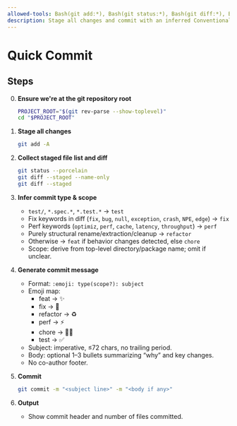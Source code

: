 ```yaml
---
allowed-tools: Bash(git add:*), Bash(git status:*), Bash(git diff:*), Bash(git commit:*)
description: Stage all changes and commit with an inferred Conventional Commit message (no push).
---
```


# Quick Commit

## Steps

0. **Ensure we're at the git repository root**
   ```bash
   PROJECT_ROOT="$(git rev-parse --show-toplevel)"
   cd "$PROJECT_ROOT"
   ```

1. **Stage all changes**
   ```bash
   git add -A
   ```

2. **Collect staged file list and diff**
   ```bash
   git status --porcelain
   git diff --staged --name-only
   git diff --staged
   ```

3. **Infer commit type & scope**
   - `test/`, `*.spec.*`, `*.test.*` → `test`
   - Fix keywords in diff (`fix`, `bug`, `null`, `exception`, `crash`, `NPE`, `edge`) → `fix`
   - Perf keywords (`optimiz`, `perf`, `cache`, `latency`, `throughput`) → `perf`
   - Purely structural rename/extraction/cleanup → `refactor`
   - Otherwise → `feat` if behavior changes detected, else `chore`
   - Scope: derive from top-level directory/package name; omit if unclear.

4. **Generate commit message**
   - Format: `:emoji: type(scope?): subject`
   - Emoji map:
     - feat → ✨
     - fix → 🐛
     - refactor → ♻️
     - perf → ⚡
     - chore → 🧑‍💻
     - test → ✅
   - Subject: imperative, ≤72 chars, no trailing period.
   - Body: optional 1–3 bullets summarizing “why” and key changes.
   - No co-author footer.

5. **Commit**
   ```bash
   git commit -m "<subject line>" -m "<body if any>"
   ```

6. **Output**
   - Show commit header and number of files committed.
